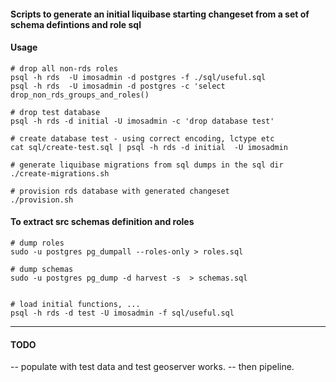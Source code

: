 
#### Scripts to generate an initial liquibase starting changeset from a set of schema defintions and role sql



#### Usage


```
# drop all non-rds roles
psql -h rds  -U imosadmin -d postgres -f ./sql/useful.sql 
psql -h rds  -U imosadmin -d postgres -c 'select drop_non_rds_groups_and_roles()

# drop test database
psql -h rds -d initial -U imosadmin -c 'drop database test'

# create database test - using correct encoding, lctype etc
cat sql/create-test.sql | psql -h rds -d initial  -U imosadmin

# generate liquibase migrations from sql dumps in the sql dir 
./create-migrations.sh

# provision rds database with generated changeset
./provision.sh
```


#### To extract src schemas definition and roles

```
# dump roles
sudo -u postgres pg_dumpall --roles-only > roles.sql

# dump schemas
sudo -u postgres pg_dump -d harvest -s  > schemas.sql


# load initial functions, ...
psql -h rds -d test -U imosadmin -f sql/useful.sql

```

------
#### TODO 

-- populate with test data and test geoserver works.
-- then pipeline.


